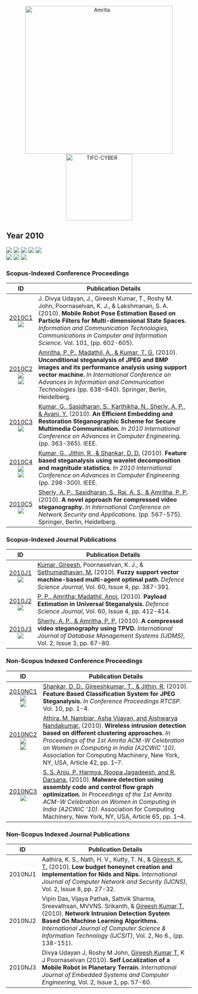 <p align="center">
    <img src="https://amrita-tifac-cyber-blockchain.github.io/Amrita-TIFAC-Cyber-Blockchain/AVV_PNG.png" alt ="Amrita" width="400" />
    <img src="https://amrita.edu/wp-content/uploads/2021/09/1597668744269.jpg" alt ="TIFC-CYBER" width="180" />
</p>

## Year 2010
![](https://img.shields.io/badge/Year-2010-brightgreen) ![](https://img.shields.io/badge/Scopus_Conference-5-brightgreen) ![](https://img.shields.io/badge/Scopus_Journal-3-brightgreen) ![](https://img.shields.io/badge/Non_Scopus_Conference-3-orange) ![](https://img.shields.io/badge/Non_Scopus_Journal-3-orange) <br/>
![](https://img.shields.io/badge/M_Sethumadhavan-1-blue) ![](https://img.shields.io/badge/Gireesh_Kumar_T-9-blue) ![](https://img.shields.io/badge/Amritha_P_P-4-blue)

### Scopus-Indexed Conference Proceedings

| ID | Publication Details |
|:----:|------------------------------|
| [2010C1](https://doi.org/10.1007/978-3-642-15766-0_103) <br/> ![](https://img.shields.io/badge/-ML-darkblue) | J. Divya Udayan, J., Gireesh Kumar, T., Roshy M. John, Poornaselvan, K. J., & Lakshmanan, S. A. (2010). **Mobile Robot Pose Estimation Based on Particle Filters for Multi-dimensional State Spaces.** _Information and Communication Technologies, Communications in Computer and Information Science._ Vol. 101, (pp. 602-605). |
| [2010C2](https://link.springer.com/chapter/10.1007/978-3-642-15766-0_111) <br/> ![](https://img.shields.io/badge/-Steganalysis-darkblue) <br/> ![](https://img.shields.io/badge/-ML-darkblue) | [Amritha, P. P., Madathil, A., & Kumar, T. G.](a) (2010). **Unconditional steganalysis of JPEG and BMP images and its performance analysis using support vector machine.** _In International Conference on Advances in Information and Communication Technologies_ (pp. 638-640). Springer, Berlin, Heidelberg. |
| [2010C3](https://doi.org/10.1109/ACE.2010.50) <br/> ![](https://img.shields.io/badge/-Stegano-darkblue) | [Kumar, G., Sasidharan, S., Karthikha, N., Sherly, A. P., & Avani, Y.](a) (2010). **An Efficient Embedding and Restoration Steganographic Scheme for Secure Multimedia Communication.** _In 2010 International Conference on Advances in Computer Engineering._ (pp. 363-365). IEEE. |
| [2010C4](https://doi.org/10.1109/ACE.2010.33) <br/> ![](https://img.shields.io/badge/-Steganalysis-darkblue) <br/> ![](https://img.shields.io/badge/-ML-darkblue) | [Kumar, G., Jithin, R., & Shankar, D. D.](a) (2010). **Feature based steganalysis using wavelet decomposition and magnitude statistics.** _In 2010 International Conference on Advances in Computer Engineering._ (pp. 298-300). IEEE. |
| [2010C5](https://doi.org/10.1007/978-3-642-14478-3_57) <br/> ![](https://img.shields.io/badge/-Stegano-darkblue) | [Sherly, A. P., Sasidharan, S., Raj, A. S., & Amritha, P. P.](a) (2010). **A novel approach for compressed video steganography.** _In International Conference on Network Security and Applications._ (pp. 567-575). Springer, Berlin, Heidelberg. |

### Scopus-Indexed Journal Publications

| ID | Publication Details |
|:--:|------------------------------|
| [2010J1](http://citeseerx.ist.psu.edu/viewdoc/download?doi=10.1.1.1016.7328&rep=rep1&type=pdf) <br/> ![](https://img.shields.io/badge/-ML-darkblue) | [Kumar, Gireesh](a), Poornaselvan, K. J., & [Sethumadhavan, M.](a) (2010). **Fuzzy support vector machine-based multi-agent optimal path.** _Defence Science Journal_, Vol. 60, Issue 4, pp. 387-391. |
| [2010J2](https://web.p.ebscohost.com/abstract?direct=true&profile=ehost&scope=site&authtype=crawler&jrnl=0011748X&asa=Y&AN=53554511&h=RR3REyY9lfOACsKyDP2Rz%2ftm4QBEFEgsBxAz%2fg5oyUF4e42inGY6yQlNeURUb5V2whNxnKdPJWymuwdFCGWsGg%3d%3d&crl=c&resultNs=AdminWebAuth&resultLocal=ErrCrlNotAuth&crlhashurl=login.aspx%3fdirect%3dtrue%26profile%3dehost%26scope%3dsite%26authtype%3dcrawler%26jrnl%3d0011748X%26asa%3dY%26AN%3d53554511) <br/> ![](https://img.shields.io/badge/-Steganalysis-darkblue) | [P. P., Amritha; Madathil, Anoj.](a) (2010). **Payload Estimation in Universal Steganalysis.** _Defence Science Journal_, Vol. 60, Issue 4, pp. 412-414. |
| [2010J3](https://d1wqtxts1xzle7.cloudfront.net/38553487/0810ijdms07-with-cover-page-v2.pdf?Expires=1643641501&Signature=VGkL58ggatHjP3aAWQwoLjCVyA45dN9AieocTNc6Sf~4hWIAqA6SOBSdSiRZahGX8Afu6GEGkqt~1132V-qrQcKRxGZzUI2OgE4IkIlN0sC1pGjzGQnde1dbmRzegjIlCDsGQMWiLXvyIFDwJkqchyi8XxB6J6hAjwud0hL4CsPe1vxm9q77bSPdr4Uujbfd8M0aABS918J2moXsG7WUnMt0B3zJwQ2JjYrxlybzGSQS6fnjqITxDN-ABweGs6GmuO1ZrUORNAyPTD~k-WMaZfndT96mVchq2jdLDTKXWstBaSTdzNZ8ofoYxP12cCUqr3qWoc-25KrDrchlSM~zyw__&Key-Pair-Id=APKAJLOHF5GGSLRBV4ZA) <br/> ![](https://img.shields.io/badge/-Stegano-darkblue) | [Sherly, A. P., & Amritha, P. P.](a) (2010). **A compressed video steganography using TPVD.** _International Journal of Database Management Systems (IJDMS)_, Vol. 2, Issue 3, pp. 67-80. |

### Non-Scopus Indexed Conference Proceedings

| ID | Publication Details |
|:--:|------------------------------|
| [2010NC1](https://people.cse.nitc.ac.in/jithinr/files/deepad.shankar2010.pdf) <br/> ![](https://img.shields.io/badge/-Steganalysis-darkblue) <br/> ![](https://img.shields.io/badge/-ML-darkblue) | [Shankar, D. D., Gireeshkumar, T., & Jithin, R.](a) (2010). **Feature Based Classification System for JPEG Steganalysis.** _In Conference Proceedings RTCSP._ Vol. 10, pp. 1-4. |
| [2010NC2](https://doi.org/10.1145/1858378.1858420) <br/> ![](https://img.shields.io/badge/-Wireless-darkblue) <br/> ![](https://img.shields.io/badge/-ML-darkblue) |	[Athira. M. Nambiar, Asha Vijayan, and Aishwarya Nandakumar.](a) (2010). **Wireless intrusion detection based on different clustering approaches.** _In Proceedings of the 1st Amrita ACM-W Celebration on Women in Computing in India (A2CWiC '10)._ Association for Computing Machinery, New York, NY, USA, Article 42, pp. 1–7. |
| [2010NC3](https://doi.org/10.1145/1858378.1858443) <br/> ![](https://img.shields.io/badge/-Malware-darkblue) | [S. S. Anju, P. Harmya, Noopa Jagadeesh, and R. Darsana.](a) (2010). **Malware detection using assembly code and control flow graph optimization.** _In Proceedings of the 1st Amrita ACM-W Celebration on Women in Computing in India (A2CWiC '10)._ Association for Computing Machinery, New York, NY, USA, Article 65, pp. 1–4. |

### Non-Scopus Indexed Journal Publications

| ID | Publication Details |
|:--:|------------------------------|
| 2010NJ1 |	Aathira, K. S., Nath, H. V., Kutty, T. N., & [Gireesh, K. T.](a) (2010). **Low budget honeynet creation and implementation for Nids and Nips.**   _International Journal of Computer Network and Security (IJCNS)_, Vol. 2, Issue 8, pp. 27-32. |
| 2010NJ2 |	Vipin Das, Vijaya Pathak, Sattvik Sharma, Sreevathsan, MVVNS. Srikanth, & [Gireesh Kumar,T.](a) (2010). **Network Intrusion Detection System Based On Machine Learning Algorithms.** _International Journal of Computer Science & Information Technology (IJCSIT)_, Vol. 2, No 6., (pp. 138-151). |
| 2010NJ3	| Divya Udayan J, Roshy M John, [Gireesh Kumar T](a), K J Poornaselvan (2010). **Self Localization of a Mobile Robot in Planetary Terrain.** _International Journal of Embedded Systems and Computer Engineering_, Vol. 2, Issue 1, pp. 57-60. |
